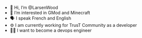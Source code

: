 - 👋 Hi, I’m @LarsenWood
- 👀 I’m interested in GMod and Minecraft
- 🗣️ I speak French and English
- ⚙️ I am currently working for TrusT Community as a developer
- 🧑‍🔬 I want to become a devops engineer
